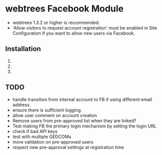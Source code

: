 webtrees Facebook Module
========================

* webtrees 1.3.2 or higher is recommended.
* 'Allow visitors to request account registration' must be enabled in Site Configuration if you want to allow new users via Facebook.


## Installation ##
1.
2.
3.

## TODO ##
* handle transition from internal account to FB if using different email address.
* ensure there is sufficient logging.
* allow user comment on account creation
* Remove users from pre-approved list when they are linked?
* Test making FB the primary login mechanism by setting the login URL
* check if bad API keys
* test with multiple GEDCOMs
* more validation on pre-approved users
* respect new pre-approval settings at registration time
